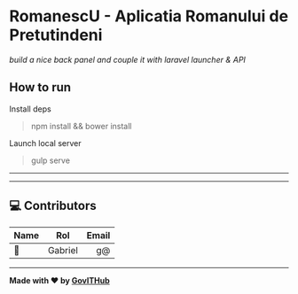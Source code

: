 # RomanescU - Aplicatia Romanului de Pretutindeni

_build a nice back panel and couple it with laravel launcher & API_


## How to run 

Install deps

> npm install && bower install 

Launch local server

> gulp serve


------
------

## :computer: Contributors

| Name | Rol | Email
---- | ------- | ----------------:
:man:  |  Gabriel  | g@



----------

**Made with :heart: by [GovITHub](ithub.gov.ro)**